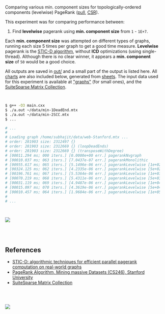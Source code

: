 Comparing various min. component sizes for topologically-ordered components
(levelwise) PageRank ([pull], [CSR]).

This experiment was for comparing performance between:
1. Find **levelwise** pagerank using **min. component size** from `1` - `1E+7`.

Each **min. component size** was attempted on different types of graphs,
running each size 5 times per graph to get a good time measure. **Levelwise**
pagerank is the [STIC-D algorithm], without **ICD** optimizations (using
single-thread). Although there is no clear winner, it appears a
**min. component size** of `50` would be a good choice.

All outputs are saved in [out/](out/) and a small part of the output is listed
here. All [charts] are also included below, generated from [sheets]. The input
data used for this experiment is available at ["graphs"] (for small ones), and
the [SuiteSparse Matrix Collection].

<br>

```bash
$ g++ -O3 main.cxx
$ ./a.out ~/data/min-1DeadEnd.mtx
$ ./a.out ~/data/min-2SCC.mtx
$ ...

# ...
#
# Loading graph /home/subhajit/data/web-Stanford.mtx ...
# order: 281903 size: 2312497 {}
# order: 281903 size: 2312669 {} (loopDeadEnds)
# order: 281903 size: 2312669 {} (transposeWithDegree)
# [00011.294 ms; 000 iters.] [0.0000e+00 err.] pagerankNvgraph
# [00010.037 ms; 063 iters.] [7.0437e-07 err.] pagerankMonolithic
# [00955.617 ms; 065 iters.] [5.1496e-06 err.] pagerankLevelwise [1e+02 min-component-size]
# [00324.125 ms; 062 iters.] [4.2335e-06 err.] pagerankLevelwise [5e+02 min-component-size]
# [00196.761 ms; 067 iters.] [5.5364e-06 err.] pagerankLevelwise [1e+03 min-component-size]
# [00070.219 ms; 068 iters.] [5.4311e-06 err.] pagerankLevelwise [5e+03 min-component-size]
# [00031.119 ms; 069 iters.] [4.9487e-06 err.] pagerankLevelwise [1e+04 min-component-size]
# [00015.097 ms; 070 iters.] [4.3619e-06 err.] pagerankLevelwise [5e+04 min-component-size]
# [00010.457 ms; 064 iters.] [1.9684e-06 err.] pagerankLevelwise [1e+05 min-component-size]
#
# ...
```

<br>

[![](https://i.imgur.com/awWEd8m.png)][sheets]

<br>
<br>


## References

- [STIC-D: algorithmic techniques for efficient parallel pagerank computation on real-world graphs][STIC-D algorithm]
- [PageRank Algorithm, Mining massive Datasets (CS246), Stanford University](http://snap.stanford.edu/class/cs246-videos-2019/lec9_190205-cs246-720.mp4)
- [SuiteSparse Matrix Collection]

<br>
<br>

[![](https://i.imgur.com/1VFZdqh.jpg)](https://www.youtube.com/watch?v=vbXTZlJ5fHU)

[pull]: https://github.com/puzzlef/pagerank-push-vs-pull
[CSR]: https://github.com/puzzlef/pagerank-class-vs-csr
[STIC-D algorithm]: https://www.slideshare.net/SubhajitSahu/sticd-algorithmic-techniques-for-efficient-parallel-pagerank-computation-on-realworld-graphs
[charts]: https://photos.app.goo.gl/KveUUSpamrPKPmvY6
[sheets]: https://docs.google.com/spreadsheets/d/1cdH3LURJo4KfflTF0grHtICUsaEmDHxKGy4Vti4eZc8/edit?usp=sharing
["graphs"]: https://github.com/puzzlef/graphs
[SuiteSparse Matrix Collection]: https://suitesparse-collection-website.herokuapp.com
